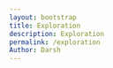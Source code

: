 ```yaml
---
layout: bootstrap
title: Exploration
description: Exploration
permalink: /exploration
Author: Darsh
---
```



<!-- Bootstrap CSS for styling -->
<link href="https://stackpath.bootstrapcdn.com/bootstrap/4.5.2/css/bootstrap.min.css" rel="stylesheet">

<script type="module">
import { pythonURI, fetchOptions } from '{{ site.baseurl }}/assets/js/api/config.js';

function showPopup(message) {
  const popup = document.createElement("div");
  popup.textContent = message;
  Object.assign(popup.style, {
    position: "fixed", top: "50%", left: "50%", transform: "translate(-50%, -50%)",
    backgroundColor: "rgba(0, 0, 0, 0.8)", color: "white", padding: "20px",
    borderRadius: "8px", zIndex: "1000", textAlign: "center", fontSize: "18px"
  });
  document.body.appendChild(popup);
  setTimeout(() => document.body.removeChild(popup), 1000); // Popup lasts 1 second
}

async function updatePoints(points) {
  try {
    const response = await fetch(`${pythonURI}/api/points`, {
      ...fetchOptions,
      method: 'POST',
      headers: { 'Content-Type': 'application/json' },
      body: JSON.stringify({ points })
    });
    const data = await response.json();
    if (response.ok) {
      showPopup("You gained 10 points!");
    }
  } catch (error) {
    console.error('Error updating points:', error);
  }
}

document.addEventListener('DOMContentLoaded', function () {
  // Ensure the game-container and joystick-container exist
  const infoContainer = document.getElementById('info-container');
  const joystickContainer = document.getElementById('joystick-container');

  if (!infoContainer || !joystickContainer) {
    console.error('Required containers are missing in the DOM.');
    return;
  }

  // Remove the game container entirely
  const gameContainer = document.getElementById('game-container');
  if (gameContainer) {
    gameContainer.remove();
  }

  // Create the canvas for the game
  const canvas = document.createElement('canvas');
  infoContainer.appendChild(canvas);
  canvas.width = 2000;
  canvas.height = 600;
  const ctx = canvas.getContext('2d');

  const player = { x: 100, y: 100, size: 15, speed: 2, dx: 0, dy: 0 };
  let discovered = new Set();
  let points = 0; // Initialize points
  const organelles = [
    { name: "Nucleus", x: 400, y: 300, r: 30, desc: "Controls cell activities and contains DNA." },
    { name: "Chloroplast", x: 600, y: 150, r: 25, desc: "Performs photosynthesis." },
    { name: "Vacuole", x: 200, y: 450, r: 35, desc: "Stores nutrients and waste products." },
    { name: "Cell Wall", x: 700, y: 500, r: 20, desc: "Provides structural support." },
    { name: "Cell Membrane", x: 100, y: 300, r: 20, desc: "Regulates what enters and leaves the cell." },
    { name: "Cytoplasm", x: 350, y: 100, r: 20, desc: "Gel-like substance where organelles reside." },
    { name: "Mitochondrion", x: 500, y: 400, r: 25, desc: "Produces energy for the cell." },
    { name: "Ribosome", x: 250, y: 200, r: 15, desc: "Synthesizes proteins." },
    { name: "Golgi Apparatus", x: 450, y: 500, r: 20, desc: "Modifies and packages proteins." },
    { name: "Endoplasmic Reticulum", x: 150, y: 100, r: 20, desc: "Transports materials within the cell." }
  ];

  // UI Elements
  const progressSpan = document.createElement('span');
  const progressDiv = document.createElement('div');
  progressDiv.classList.add('mb-3');
  progressDiv.innerHTML = "<strong>Organelles Discovered:</strong> ";
  progressDiv.appendChild(progressSpan);
  infoContainer.appendChild(progressDiv);

  const pointsDiv = document.createElement('div'); // Points display
  pointsDiv.classList.add('mb-3');
  pointsDiv.innerHTML = `<strong>Points:</strong> <span id="points-counter">0</span>`;
  infoContainer.appendChild(pointsDiv);

  const infoBox = document.createElement('div');
  infoContainer.appendChild(infoBox);

  const joystickDiv = document.createElement('div');
  joystickContainer.appendChild(joystickDiv);

  // Functions for the game
  function drawPlayer() {
    ctx.fillStyle = "#3e8e41";
    ctx.beginPath();
    ctx.arc(player.x, player.y, player.size, 0, Math.PI * 2);
    ctx.fill();
  }

  function drawOrganelles() {
    organelles.forEach(o => {
      ctx.beginPath();
      ctx.arc(o.x, o.y, o.r, 0, Math.PI * 2);
      ctx.fillStyle = discovered.has(o.name) ? '#ffe600' : '#7ec850';
      ctx.fill();
      ctx.stroke();
      ctx.fillStyle = '#000';
      ctx.fillText(o.name, o.x - o.r, o.y - o.r - 5);
    });
  }

  function detectCollisions() {
    organelles.forEach(o => {
      const dist = Math.hypot(player.x - o.x, player.y - o.y);
      if (dist < player.size + o.r && !discovered.has(o.name)) {
        discovered.add(o.name);
        points += 10; // Add 10 points for each interaction
        document.getElementById('points-counter').textContent = points; // Update points display
        progressSpan.textContent = discovered.size;
        infoBox.style.display = 'block';
        infoBox.innerHTML = `<strong>${o.name}</strong><br>${o.desc}`;
        updatePoints(10); // Call the API to update points
      }
    });
  }

  function updatePlayer() {
    player.x += player.dx;
    player.y += player.dy;
    player.x = Math.max(player.size, Math.min(canvas.width - player.size, player.x));
    player.y = Math.max(player.size, Math.min(canvas.height - player.size, player.y));
  }

  function gameLoop() {
    ctx.clearRect(0, 0, canvas.width, canvas.height);
    drawOrganelles();
    drawPlayer();
    detectCollisions();
    updatePlayer();
    requestAnimationFrame(gameLoop);
  }

  function resetPlayer() {
    player.x = 100;
    player.y = 100;
    player.dx = 0;
    player.dy = 0;
  }

  // Joystick Setup (Position joystick on the right side)
  const joystick = nipplejs.create({
    zone: joystickDiv,
    mode: 'static',
    position: { right: '10%', top: '30%' }, // Move joystick further up
    color: 'green'
  });

  joystick.on('move', (evt, data) => {
    const rad = data.angle.radian;
    // Inverting Y-axis: Multiply the Y-axis speed by -1
    player.dx = Math.cos(rad) * player.speed;
    player.dy = -Math.sin(rad) * player.speed;  // Invert the vertical movement
  });

  joystick.on('end', () => {
    player.dx = 0;
    player.dy = 0;
  });

  // Start the game loop
  gameLoop();
});
</script>

<!-- Bootstrap JS and NippleJS for the joystick -->
<script src="https://cdnjs.cloudflare.com/ajax/libs/nipplejs/0.9.0/nipplejs.min.js"></script>
<script src="https://code.jquery.com/jquery-3.5.1.slim.min.js"></script>
<script src="https://cdn.jsdelivr.net/npm/@popperjs/core@2.5.2/dist/umd/popper.min.js"></script>
<script src="https://stackpath.bootstrapcdn.com/bootstrap/4.5.2/js/bootstrap.min.js"></script>

<!-- Container for game and UI -->
<div class="container">
  <div class="row">
    <div class="col-md-4" id="info-container" style="margin-left: 20px;">
      <!-- Progress and organelle info will be shown here -->
    </div>
  </div>
  <div class="row">
    <div class="col-12" id="joystick-container">
      <!-- Joystick controls will be shown here -->
    </div>
  </div>
</div>
